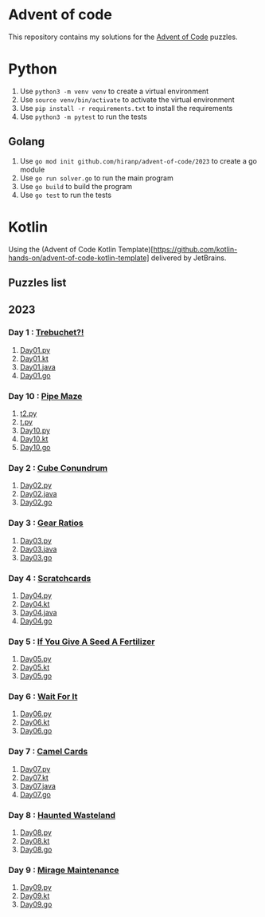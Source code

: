 # Advent of code

This repository contains my solutions for the [Advent of Code](https://adventofcode.com/) puzzles.

# Python

1. Use `python3 -m venv venv` to create a virtual environment
2. Use `source venv/bin/activate` to activate the virtual environment
3. Use `pip install -r requirements.txt` to install the requirements
4. Use `python3 -m pytest` to run the tests

## Golang

1. Use `go mod init github.com/hiranp/advent-of-code/2023` to create a go module
2. Use `go run solver.go` to run the main program
3. Use `go build` to build the program
4. Use `go test` to run the tests

# Kotlin

Using the (Advent of Code Kotlin Template)[https://github.com/kotlin-hands-on/advent-of-code-kotlin-template] delivered by JetBrains.

## Puzzles list


## 2023

### Day 1 : [Trebuchet?!](https://adventofcode.com/2023/day/5)

1. [Day01.py](https://github.com/hiranp/advent-of-code/blob/main/2023/1/src/Day01.py)
2. [Day01.kt](https://github.com/hiranp/advent-of-code/blob/main/2023/1/src/Day01.kt)
3. [Day01.java](https://github.com/hiranp/advent-of-code/blob/main/2023/1/src/Day01.java)
4. [Day01.go](https://github.com/hiranp/advent-of-code/blob/main/2023/1/src/Day01.go)

### Day 10 : [Pipe Maze](https://adventofcode.com/2023/day/5)

1. [t2.py](https://github.com/hiranp/advent-of-code/blob/main/2023/10/src/t2.py)
2. [t.py](https://github.com/hiranp/advent-of-code/blob/main/2023/10/src/t.py)
3. [Day10.py](https://github.com/hiranp/advent-of-code/blob/main/2023/10/src/Day10.py)
4. [Day10.kt](https://github.com/hiranp/advent-of-code/blob/main/2023/10/src/Day10.kt)
5. [Day10.go](https://github.com/hiranp/advent-of-code/blob/main/2023/10/src/Day10.go)

### Day 2 : [Cube Conundrum](https://adventofcode.com/2023/day/5)

1. [Day02.py](https://github.com/hiranp/advent-of-code/blob/main/2023/2/src/Day02.py)
2. [Day02.java](https://github.com/hiranp/advent-of-code/blob/main/2023/2/src/Day02.java)
3. [Day02.go](https://github.com/hiranp/advent-of-code/blob/main/2023/2/src/Day02.go)

### Day 3 : [Gear Ratios](https://adventofcode.com/2023/day/5)

1. [Day03.py](https://github.com/hiranp/advent-of-code/blob/main/2023/3/src/Day03.py)
2. [Day03.java](https://github.com/hiranp/advent-of-code/blob/main/2023/3/src/Day03.java)
3. [Day03.go](https://github.com/hiranp/advent-of-code/blob/main/2023/3/src/Day03.go)

### Day 4 : [Scratchcards](https://adventofcode.com/2023/day/5)

1. [Day04.py](https://github.com/hiranp/advent-of-code/blob/main/2023/4/src/Day04.py)
2. [Day04.kt](https://github.com/hiranp/advent-of-code/blob/main/2023/4/src/Day04.kt)
3. [Day04.java](https://github.com/hiranp/advent-of-code/blob/main/2023/4/src/Day04.java)
4. [Day04.go](https://github.com/hiranp/advent-of-code/blob/main/2023/4/src/Day04.go)

### Day 5 : [If You Give A Seed A Fertilizer](https://adventofcode.com/2023/day/5)

1. [Day05.py](https://github.com/hiranp/advent-of-code/blob/main/2023/5/src/Day05.py)
2. [Day05.kt](https://github.com/hiranp/advent-of-code/blob/main/2023/5/src/Day05.kt)
3. [Day05.go](https://github.com/hiranp/advent-of-code/blob/main/2023/5/src/Day05.go)

### Day 6 : [Wait For It](https://adventofcode.com/2023/day/5)

1. [Day06.py](https://github.com/hiranp/advent-of-code/blob/main/2023/6/src/Day06.py)
2. [Day06.kt](https://github.com/hiranp/advent-of-code/blob/main/2023/6/src/Day06.kt)
3. [Day06.go](https://github.com/hiranp/advent-of-code/blob/main/2023/6/src/Day06.go)

### Day 7 : [Camel Cards](https://adventofcode.com/2023/day/5)

1. [Day07.py](https://github.com/hiranp/advent-of-code/blob/main/2023/7/src/Day07.py)
2. [Day07.kt](https://github.com/hiranp/advent-of-code/blob/main/2023/7/src/Day07.kt)
3. [Day07.java](https://github.com/hiranp/advent-of-code/blob/main/2023/7/src/Day07.java)
4. [Day07.go](https://github.com/hiranp/advent-of-code/blob/main/2023/7/src/Day07.go)

### Day 8 : [Haunted Wasteland](https://adventofcode.com/2023/day/5)

1. [Day08.py](https://github.com/hiranp/advent-of-code/blob/main/2023/8/src/Day08.py)
2. [Day08.kt](https://github.com/hiranp/advent-of-code/blob/main/2023/8/src/Day08.kt)
3. [Day08.go](https://github.com/hiranp/advent-of-code/blob/main/2023/8/src/Day08.go)

### Day 9 : [Mirage Maintenance](https://adventofcode.com/2023/day/5)

1. [Day09.py](https://github.com/hiranp/advent-of-code/blob/main/2023/9/src/Day09.py)
2. [Day09.kt](https://github.com/hiranp/advent-of-code/blob/main/2023/9/src/Day09.kt)
3. [Day09.go](https://github.com/hiranp/advent-of-code/blob/main/2023/9/src/Day09.go)